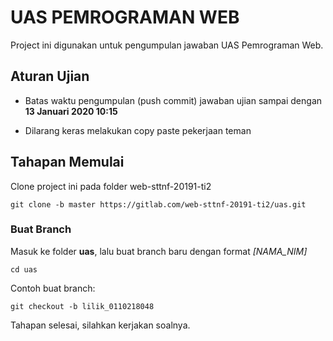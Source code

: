 # UAS PEMROGRAMAN WEB

Project ini digunakan untuk pengumpulan jawaban UAS Pemrograman Web.

## Aturan Ujian

- Batas waktu pengumpulan (push commit) jawaban ujian sampai dengan **13 Januari 2020 10:15**

- Dilarang keras melakukan copy paste pekerjaan teman

## Tahapan Memulai

Clone project ini pada folder web-sttnf-20191-ti2

```
git clone -b master https://gitlab.com/web-sttnf-20191-ti2/uas.git
```

### Buat Branch

Masuk ke folder **uas**, lalu buat branch baru dengan format *[NAMA_NIM]*

```
cd uas
```

Contoh buat branch:

```
git checkout -b lilik_0110218048
```

Tahapan selesai, silahkan kerjakan soalnya.
